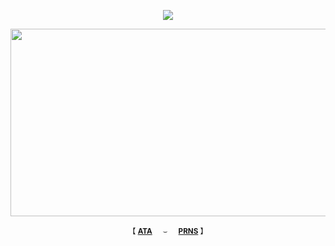 <div align="center">
 
![](https://komarev.com/ghpvc/?username=bordIands&color=lightgray&label=.ᐟ.ᐟ)

<img align="center" width="600" height="300" src="https://files.catbox.moe/pykonq.webp">

<div align="center"> 
 
<sub>【 [**ATA**](https://borderiands.atabook.org/)⠀⠀⌣⠀⠀[**PRNS**](https://pronouns.cc/@borderIands) 】</sub>
<!--
**borderIands/borderIands** is a ✨ _special_ ✨ repository because its `README.md` (this file) appears on your GitHub profile.

Here are some ideas to get you started:

- 🔭 I’m currently working on ...
- 🌱 I’m currently learning ...
- 👯 I’m looking to collaborate on ...
- 🤔 I’m looking for help with ...
- 💬 Ask me about ...
- 📫 How to reach me: ...
- 😄 Pronouns: ...
- ⚡ Fun fact: ...
-->
